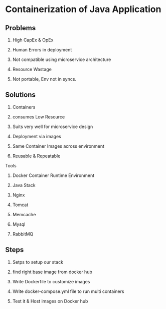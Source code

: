 # Containerization of Java Application

## Problems

1. High CapEx & OpEx

2. Human Errors in deployment

3. Not compatible using microservice architecture

4. Resource Wastage

5. Not portable, Env not in syncs.

## Solutions

1. Containers

2. consumes Low Resource

3. Suits very well for microservice design

4. Deployment via images

5. Same Container Images across environment

6. Reusable & Repeatable

Tools

1. Docker Container Runtime Environment

2. Java Stack

3. Nginx

4. Tomcat

5. Memcache

6. Mysql

7. RabbitMQ

## Steps

1. Setps to setup our stack

2. find right base image from docker hub

3. Write Dockerfile to customize images

4. Write docker-compose.yml file to run multi containers

5. Test it & Host images on Docker hub
